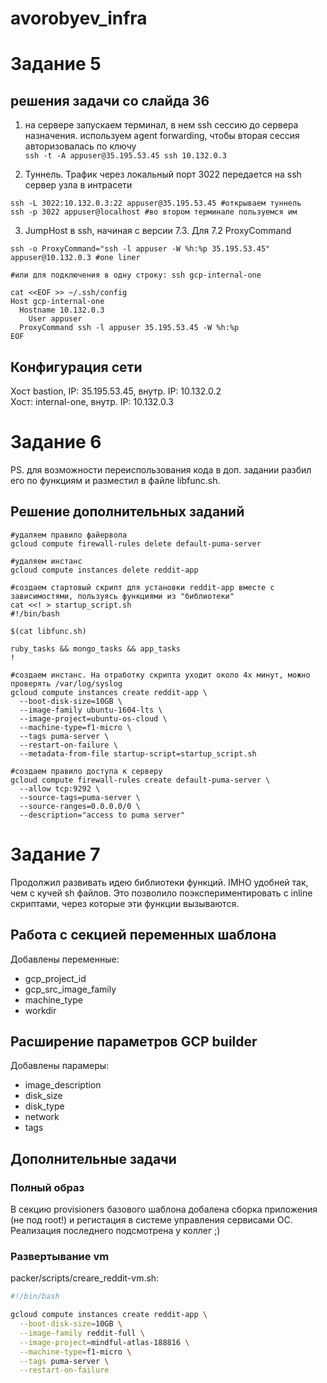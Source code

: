 # avorobyev_infra

# Задание 5

## решения задачи со слайда 36
1. на сервере запускаем терминал, в нем ssh сессию до сервера назначения. используем agent forwarding, чтобы вторая сессия авторизовалась по ключу  
`ssh -t -A appuser@35.195.53.45 ssh 10.132.0.3`

2. Туннель. Трафик через локальный порт 3022 передается на ssh сервер узла в интрасети  
```
ssh -L 3022:10.132.0.3:22 appuser@35.195.53.45 #открываем туннель
ssh -p 3022 appuser@localhost #во втором терминале пользуемся им
```
3. JumpHost в ssh, начиная с версии 7.3. Для 7.2 ProxyCommand  
```
ssh -o ProxyCommand="ssh -l appuser -W %h:%p 35.195.53.45" appuser@10.132.0.3 #one liner

#или для подключения в одну строку: ssh gcp-internal-one

cat <<EOF >> ~/.ssh/config
Host gcp-internal-one
  Hostname 10.132.0.3
	User appuser
  ProxyCommand ssh -l appuser 35.195.53.45 -W %h:%p
EOF
```

## Конфигурация сети
Хост bastion, IP: 35.195.53.45, внутр. IP: 10.132.0.2  
Хост: internal-one, внутр. IP: 10.132.0.3


# Задание 6

PS. для возможности переиспользования кода в доп. задании разбил его по функциям и разместил в файле libfunc.sh.

## Решение дополнительных заданий

```
#удаляем правило файервола
gcloud compute firewall-rules delete default-puma-server

#удаляем инстанс
gcloud compute instances delete reddit-app

#создаем стартовый скрипт для установки reddit-app вместе с зависимостями, пользуясь функциями из "библиотеки"
cat <<! > startup_script.sh
#!/bin/bash

$(cat libfunc.sh)

ruby_tasks && mongo_tasks && app_tasks
!

#создаем инстанс. На отработку скрипта уходит около 4х минут, можно проверять /var/log/syslog
gcloud compute instances create reddit-app \
  --boot-disk-size=10GB \
  --image-family ubuntu-1604-lts \
  --image-project=ubuntu-os-cloud \
  --machine-type=f1-micro \
  --tags puma-server \
  --restart-on-failure \
  --metadata-from-file startup-script=startup_script.sh

#создаем правило доступа к серверу
gcloud compute firewall-rules create default-puma-server \
  --allow tcp:9292 \
  --source-tags=puma-server \
  --source-ranges=0.0.0.0/0 \
  --description="access to puma server"

```

# Задание 7

Продолжил развивать идею библиотеки функций. IMHO удобней так, чем с кучей sh файлов. Это позволило поэкспериментировать с inline скриптами, через которые эти функции вызываются.

## Работа с секцией переменных шаблона

Добавлены переменные:

* gcp_project_id
* gcp_src_image_family
* machine_type
* workdir

## Расширение параметров GCP builder

Добавлены парамеры:

* image_description
* disk_size
* disk_type
* network
* tags

## Дополнительные задачи

### Полный образ

В секцию provisioners базового шаблона добалена сборка приложения (не под root!) и регистация в системе управления сервисами ОС. Реализация последнего подсмотрена у коллег ;)   

### Развертывание vm
packer/scripts/creare_reddit-vm.sh:
```bash
#!/bin/bash

gcloud compute instances create reddit-app \
  --boot-disk-size=10GB \
  --image-family reddit-full \
  --image-project=mindful-atlas-188816 \
  --machine-type=f1-micro \
  --tags puma-server \
  --restart-on-failure
```
